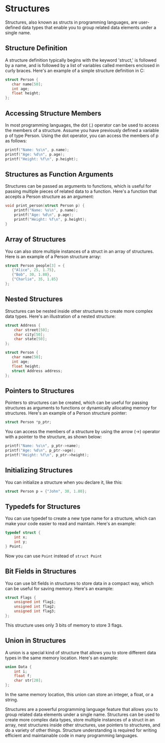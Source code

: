 # Structures

Structures, also known as structs in programming languages, are user-defined data types that enable you to group related data elements under a single name.


## Structure Definition

A structure definition typically begins with the keyword 'struct,' is followed by a name, and is followed by a list of variables called members enclosed in curly braces. Here's an example of a simple structure definition in C:


```c
struct Person {
   char name[50];
   int age;
   float height;
};
```



## Accessing Structure Members

In most programming languages, the dot (.) operator can be used to access the members of a structure. Assume you have previously defined a variable p of type Person. Using the dot operator, you can access the members of p as follows:


```c
printf("Name: %s\n", p.name);
printf("Age: %d\n", p.age);
printf("Height: %f\n", p.height);
```



## Structures as Function Arguments

Structures can be passed as arguments to functions, which is useful for passing multiple pieces of related data to a function. Here's a function that accepts a Person structure as an argument:


```c
void print_person(struct Person p) {
    printf("Name: %s\n", p.name);
    printf("Age: %d\n", p.age);
    printf("Height: %f\n", p.height);
}
```



## Array of Structures

You can also store multiple instances of a struct in an array of structures. Here is an example of a Person structure array:


```c
struct Person people[3] = {
   {"Alice", 25, 1.75},
   {"Bob", 30, 1.80},
   {"Charlie", 35, 1.85}
};
```



## Nested Structures

Structures can be nested inside other structures to create more complex data types. Here's an illustration of a nested structure:


```c
struct Address {
    char street[50];
    char city[50];
    char state[50];
};
```



```c
struct Person {
   char name[50];
   int age;
   float height;
   struct Address address;
};
```



## Pointers to Structures

Pointers to structures can be created, which can be useful for passing structures as arguments to functions or dynamically allocating memory for structures. Here's an example of a Person structure pointer:


```c
struct Person *p_ptr;
```


You can access the members of a structure by using the arrow (->) operator with a pointer to the structure, as shown below:


```c
printf("Name: %s\n", p_ptr->name);
printf("Age: %d\n", p_ptr->age);
printf("Height: %f\n", p_ptr->height);
```



## Initializing Structures

You can initialize a structure when you declare it, like this:


```c
struct Person p = {"John", 30, 1.80};
```



## Typedefs for Structures

You can use typedef to create a new type name for a structure, which can make your code easier to read and maintain. Here's an example:


```c
typedef struct {
    int x;
    int y;
} Point;
```


Now you can use `Point` instead of `struct Point`


## Bit Fields in Structures

You can use bit fields in structures to store data in a compact way, which can be useful for saving memory. Here's an example:


```c
struct Flags {
    unsigned int flag1;
    unsigned int flag2;
    unsigned int flag3;
};
```


This structure uses only 3 bits of memory to store 3 flags.


## Union in Structures

A union is a special kind of structure that allows you to store different data types in the same memory location. Here's an example:


```c
union Data {
    int i;
    float f;
    char str[20];
};
```


In the same memory location, this union can store an integer, a float, or a string.

Structures are a powerful programming language feature that allows you to group related data elements under a single name. Structures can be used to create more complex data types, store multiple instances of a struct in an array, nest structures inside other structures, use pointers to structures, and do a variety of other things. Structure understanding is required for writing efficient and maintainable code in many programming languages.

